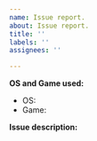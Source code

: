 ```yaml
---
name: Issue report.
about: Issue report.
title: ''
labels: ''
assignees: ''

---
```


**OS and Game used:**
- OS: 
- Game: 

**Issue description:**
